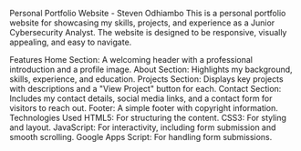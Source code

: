 Personal Portfolio Website - Steven Odhiambo
This is a personal portfolio website for showcasing my skills, projects, and experience as a Junior Cybersecurity Analyst. The website is designed to be responsive, visually appealing, and easy to navigate.

  Features
Home Section: A welcoming header with a professional introduction and a profile image.
About Section: Highlights my background, skills, experience, and education.
Projects Section: Displays key projects with descriptions and a "View Project" button for each.
Contact Section: Includes my contact details, social media links, and a contact form for visitors to reach out.
Footer: A simple footer with copyright information.
    Technologies Used
HTML5: For structuring the content.
CSS3: For styling and layout.
JavaScript: For interactivity, including form submission and smooth scrolling.
Google Apps Script: For handling form submissions.
